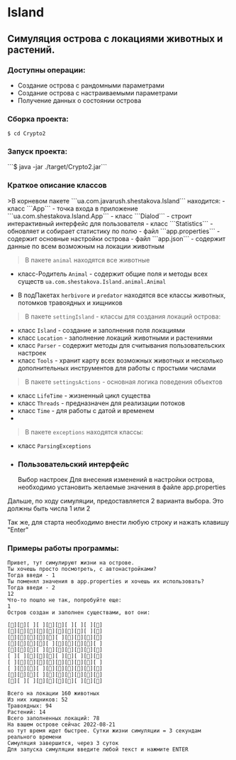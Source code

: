 # Island

<h2>Симуляция острова с локациями животных и растений.</h2>

<h3><a>Доступны операции:</a></h3>

* Создание острова с рандомными параметрами
* Создание острова с настраиваемыми параметрами
* Получение данных о состоянии острова

<h3><a>Сборка проекта: </a></h3>

```$ cd Crypto2```
<h3 ><a>Запуск проекта:</a></h3>
```$ java -jar ./target/Crypto2.jar```

<h3 ><a>Краткое описание классов</a></h3>
>В корневом пакете ```ua.com.javarush.shestakova.Island``` находится:
- класс ```App``` - точка входа в приложение ```ua.com.shestakova.Island.App```
- класс ```Dialod``` - строит интерактивный интерфейс для пользователя
- класс ```Statistics``` - обновляет и собирает статистику по полю
- файл ```app.properties``` - содержит основные настройки острова
- файл ```app.json``` - содержит данные по всем возможным на локации животным

>В пакете ```animal``` находятся все животные
- класс-Родитель ```Animal``` - содержит общие поля и методы всех существ
```ua.com.shestakova.Island.animal.Animal```

- В подПакетах ```herbivore``` и ```predator```
находятся все классы животных, потомков травоядных и хищников

>В пакете ```settingIsland``` - классы для создания локаций острова:
- класс ```Island``` - создание и заполнения поля локациями
- класс ```Location``` - заполнение локаций животными и растениями
- класс ```Parser``` - содержит методы для считывания пользовательских настроек
- класс ```Tools``` - хранит карту всех возможных животных и несколько дополнительных 
инструментов для работы с простыми числами

>В пакете ```settingsActions``` - основная логика поведения объектов
- класс ```LifeTime``` - жизненный цикл существа
- класс ```Threads``` - предназначен для реализации потоков
- класс ```Time``` - для работы с датой и временем
- 
>В пакете ```exceptions``` находятся классы:
- класс ```ParsingExceptions```
- 
  <h3><a>Пользовательский интерфейс</a></h3>
  Выбор настроек
  Для внесения изменений в настройки острова, необходимо установить желаемые значения в файле app.properties
Дальше, по ходу симуляции, предоставляется 2 варианта выбора. Это должны быть числа 1 или 2

Так же, для старта необходимо внести любую строку и нажать клавишу "Enter"


### Примеры работы программы:
```
Привет, тут симулируют жизни на острове.  
Ты хочешь просто посмотреть, с автонастройками? 
Тогда введи - 1 
Ты поменял значения в app.properties и хочешь их использовать? 
Тогда введи - 2
12
Что-то пошло не так, попробуйте еще: 
1
Остров создан и заполнен существами, вот они:
```
```
[🐁][🐛][ ][ ][🐇][🐗][ ][ ][ ][🐗]
[🐁][🐎][🐑][🐻][🐍][🐺][🦌][🐐][ ][🐁]
[🐇][🐗][🐺][🌱][🐇][ ][🐍][🦊][🐍][🐐]
[🐎][🐛][🦊][🌱][ ][🐐][🐑][🐎][🦅][ ]
[🐇][🦌][🐁][ ][🐁][🐁][🐻][🐺][🦆][🐐]
[ ][ ][🦌][🐻][🌱][ ][🦌][ ][🦊][🐃]
[ ][🐃][🌱][🐺][🦊][🐃][🐑][🐍][🦆][ ]
[ ][🐑][🐺][ ][🐺][🐺][🦅][🦆][🐺][🐇]
[🐁][🐃][🦅][ ][🐑][🐃][🐁][🐺][🐑][🐗]
[🐑][ ][ ][🌱][🦊][🐍][🐇][ ][🦌][🐗]
```
```
Всего на локации 160 животных
Из них хищников: 52
Травоядных: 94
Растений: 14
Всего заполненных локаций: 78
На вашем острове сейчас 2022-08-21
но тут время идет быстрее. Сутки жизни симуляции = 3 секундам реального времени
Симуляция завершится, через 3 суток
Для запуска симуляции введите любой текст и нажмите ENTER
```